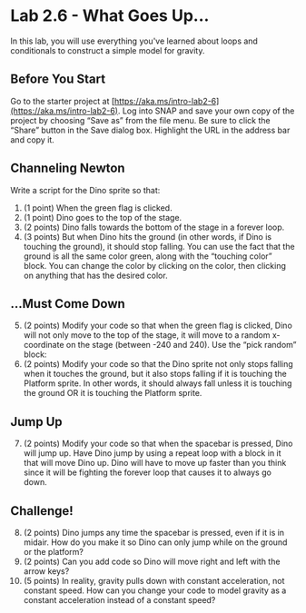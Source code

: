# Lab 2.6 - What Goes Up...

In this lab, you will use everything you've learned about loops and conditionals to construct a simple model for gravity.

## Before You Start

Go to the starter project at [https://aka.ms/intro-lab2-6](https://aka.ms/intro-lab2-6). Log into SNAP and save your own copy of the project by choosing “Save as” from the file menu. Be sure to click the “Share” button in the Save dialog box. Highlight the URL in the address bar and copy it.

## Channeling Newton

Write a script for the Dino sprite so that:

1.	(1 point) When the green flag is clicked.
2.	(1 point) Dino goes to the top of the stage.
3.	(2 points) Dino falls towards the bottom of the stage in a forever loop.
4.	(3 points) But when Dino hits the ground (in other words, if Dino is touching the ground), it should stop falling.  You can use the fact that the ground is all the same color green, along with the “touching color” block.  You can change the color by clicking on the color, then clicking on anything that has the desired color.


## ...Must Come Down

5.	(2 points) Modify your code so that when the green flag is clicked, Dino will not only move to the top of the stage, it will move to a random x-coordinate on the stage (between -240 and 240).  Use the “pick random” block:
6.  (2 points) Modify your code so that the Dino sprite not only stops falling when it touches the ground, but it also stops falling if it is touching the Platform sprite.  In other words, it should always fall unless it is touching the ground OR it is touching the Platform sprite.  

## Jump Up

7.  (2 points) Modify your code so that when the spacebar is pressed, Dino will jump up.  Have Dino jump by using a repeat loop with a block in it that will move Dino up.  Dino will have to move up faster than you think since it will be fighting the forever loop that causes it to always go down.

## Challenge!

8.  (2 points) Dino jumps any time the spacebar is pressed, even if it is in midair.  How do you make it so Dino can only jump while on the ground or the platform?
9.  (2 points) Can you add code so Dino will move right and left with the arrow keys?
10.  (5 points) In reality, gravity pulls down with constant acceleration, not constant speed.  How can you change your code to model gravity as a constant acceleration instead of a constant speed?  
